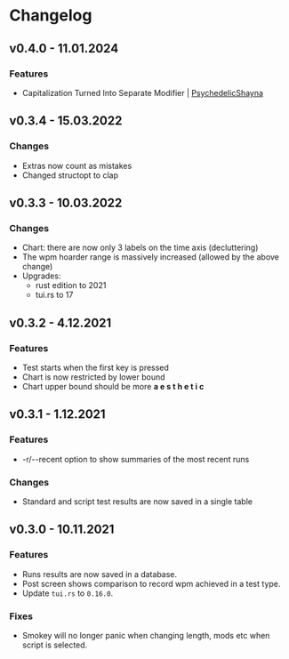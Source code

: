 # Changelog

## v0.4.0 - 11.01.2024

### Features
* Capitalization Turned Into Separate Modifier | [PsychedelicShayna](https://github.com/PsychedelicShayna)


## v0.3.4 - 15.03.2022

### Changes
* Extras now count as mistakes
* Changed structopt to clap

## v0.3.3 - 10.03.2022

### Changes

* Chart: there are now only 3 labels on the time axis (decluttering)
* The wpm hoarder range is massively increased (allowed by the above change)
* Upgrades: 
	* rust edition to 2021
	* tui.rs to 17

## v0.3.2 - 4.12.2021

### Features

* Test starts when the first key is pressed
* Chart is now restricted by lower bound
* Chart upper bound should be more  **a e s t h e t i c**

## v0.3.1 - 1.12.2021

### Features

* -r/--recent option to show summaries of the most recent runs

### Changes

* Standard and script test results are now saved in a single table

## v0.3.0 - 10.11.2021

### Features

* Runs results are now saved in a database.
* Post screen shows comparison to record wpm achieved in a test type.
* Update `tui.rs` to `0.16.0`.

### Fixes

* Smokey will no longer panic when changing length, mods etc when script is selected.
